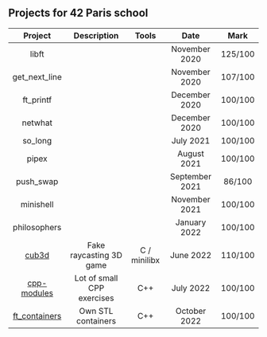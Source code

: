 ## Projects for 42 Paris school

|                        **Project**                       |       **Description**      |   **Tools**  |    **Date**    | **Mark** |
|:--------------------------------------------------------:|:--------------------------:|:------------:|:--------------:|:--------:|
|                           libft                          |                            |              |  November 2020 |  125/100 |
|                       get_next_line                      |                            |              |  November 2020 |  107/100 |
|                         ft_printf                        |                            |              |  December 2020 |  100/100 |
|                          netwhat                         |                            |              |  December 2020 |  100/100 |
|                          so_long                         |                            |              |    July 2021   |  100/100 |
|                           pipex                          |                            |              |   August 2021  |  100/100 |
|                         push_swap                        |                            |              | September 2021 |  86/100  |
|                         minishell                        |                            |              |  November 2021 |  100/100 |
|                       philosophers                       |                            |              |  January 2022  |  100/100 |
|         [cub3d](https://github.com/Naerhy/cub3d)         |   Fake raycasting 3D game  | C / minilibx |    June 2022   |  110/100 |
|   [cpp-modules](https://github.com/Naerhy/cpp-modules)   | Lot of small CPP exercises |      C++     |    July 2022   |  100/100 |
| [ft_containers](https://github.com/Naerhy/ft_containers) |     Own STL containers     |      C++     |  October 2022  |  100/100 |
